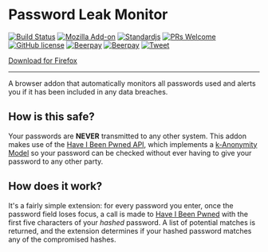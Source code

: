 # Password Leak Monitor

[![Build Status](https://travis-ci.org/mathiscode/password-leak-monitor.svg?branch=master)](https://travis-ci.org/mathiscode/password-leak-monitor)
[![Mozilla Add-on](https://img.shields.io/amo/dw/password-leak-monitor.svg)](https://addons.mozilla.org/en-US/firefox/addon/password-leak-monitor)
[![Standardjs](https://img.shields.io/badge/code_style-standard-blue.svg)](https://standardjs.com)
[![PRs Welcome](https://img.shields.io/badge/PRs-welcome-blue.svg)](https://github.com/mathiscode/password-leak-monitor/compare)
[![GitHub license](https://img.shields.io/github/license/mathiscode/password-leak-monitor.svg?color=blue)](https://github.com/mathiscode/password-leak-monitor/blob/master/LICENSE)
[![Beerpay](https://beerpay.io/mathiscode/password-leak-monitor/badge.svg?style=beer-square)](https://beerpay.io/mathiscode/password-leak-monitor)  [![Beerpay](https://beerpay.io/mathiscode/password-leak-monitor/make-wish.svg?style=flat-square)](https://beerpay.io/mathiscode/password-leak-monitor?focus=wish)
[![Tweet](https://img.shields.io/twitter/url/http/shields.io.svg?style=social)](https://twitter.com/intent/tweet?text=Make%20sure%20your%20passwords%20are%20safe&url=https://github.com/mathiscode/password-leak-monitor&hashtags=firefox,chrome,passwords,security)

[Download for Firefox](https://addons.mozilla.org/en-US/firefox/addon/password-leak-monitor)

---

A browser addon that automatically monitors all passwords used and alerts you if it has been included in any data breaches.

## How is this safe?

Your passwords are **NEVER** transmitted to any other system. This addon makes use of the [Have I Been Pwned API](https://haveibeenpwned.com/API/), which implements a [k-Anonymity Model](https://en.wikipedia.org/wiki/K-anonymity) so your password can be checked without ever having to give your password to any other party.

## How does it work?

It's a fairly simple extension: for every password you enter, once the password field loses focus, a call is made to [Have I Been Pwned](https://haveibeenpwned.com/API/v2#PwnedPasswords) with the first five characters of your _hashed_ password. A list of potential matches is returned, and the extension determines if your hashed password matches any of the compromised hashes.
